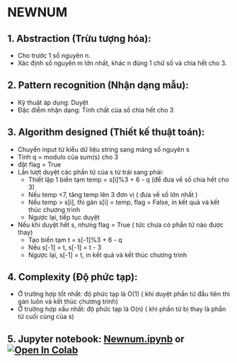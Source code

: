 # NEWNUM
## 1. Abstraction (Trừu tượng hóa):
+ Cho trước 1 số nguyên n.
+ Xác định số nguyên m lớn nhất, khác n đúng 1 chữ số và chia hết cho 3.
## 2. Pattern recognition (Nhận dạng mẫu):
+ Kỹ thuật áp dụng: Duyệt
+ Đặc điểm nhận dạng: Tính chất của số chia hết cho 3
## 3. Algorithm designed (Thiết kế thuật toán):
+ Chuyển input từ kiểu dữ liệu string sang mảng số nguyên s
+ Tính q =  modulo của sum(s) cho 3
+ đặt flag = True
+ Lần lượt duyệt các phần tử của s từ trái sang phải:
  - Thiết lập 1 biến tạm temp = s[i]%3 + 6 - q (để đưa về số chia hết cho 3)
  -  Nếu temp <7, tăng temp lên 3 đơn vị ( đưa về số lớn nhất )
  -  Nếu temp > s[i], thì gán s[i] = temp, flag = False, in kết quả và kết thúc chương trình
  -  Ngược lại, tiếp tục duyệt
+ Nếu khi duyệt hết s, nhưng flag = True ( tức chưa có phần tử nào được thay)
  - Tạo biến tạm t = s[-1]%3 + 6 - q 
  - Nếu s[-1] = t, s[-1] = t - 3
  - Ngược lại, s[-1] = t, in kết quả và kết thúc chương trình
## 4. Complexity (Độ phức tạp):
+ Ở trường hợp tốt nhất: độ phức tạp là O(1) ( khi duyệt phần tử đầu tiên thì gán luôn và kết thúc chương trình)
+ Ở trường hợp xấu nhất: độ phức tạp là O(n) ( khi phần tử bị thay là phẩn tử cuối cùng của s)
## 5. Jupyter notebook: [Newnum.ipynb](./Newnum.ipynb) or [![Open In Colab](https://colab.research.google.com/assets/colab-badge.svg)](https://colab.research.google.com/github/levanphuoc-dev/CS112.L21/blob/main/week_3/NEWNUM/Newnum.ipynb#scrollTo=qb4iIpCScm9L)
